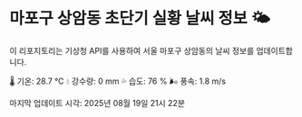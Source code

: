 
# 마포구 상암동 초단기 실황 날씨 정보 🌤️

이 리포지토리는 기상청 API를 사용하여 서울 마포구 상암동의 날씨 정보를 업데이트합니다. 

🌡️ 기온: 28.7 ℃
💧 강수량: 0 mm
💦 습도: 76 %
🌬️ 풍속: 1.8 m/s

마지막 업데이트 시각: 2025년 08월 19일 21시 22분    
